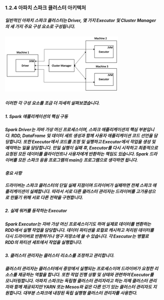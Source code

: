### 1.2.4 아파치 스파크 클러스터 아키텍처

##### 일반적인 아파치 스파크 클러스터는 Driver, 몇 가지 Executor 및 Cluster Manager의 세 가지 주요 구성 요소로 구성됩니다.

##### ![<그림 1.3> 아파치 스파크 클러스터 컴포넌트](../images/DC-03.png)

##### 이러한 각 구성 요소를 조금 더 자세히 살펴보겠습니다.

##### 1. Spark 애플리케이션의 핵심 구동

##### Spark Driver는 자바 가상 머신 프로세스이며, 스파크 애플리케이션의 핵심 부분입니다. RDD, DataFrame 및 데이터 세트 생성과 함께 사용자 애플리케이션 코드 선언을 담당합니다. 또한 Executor에서 코드를 조정 및 실행하고 Executor에서 작업을 생성 및 예약하는 일을 담당합니다. 만일 실행이 실패 후, Executor를 다시 시작하고 최종적으로 요청된 모든 데이터를 클라이언트나 사용자에게 반환하는 책임도 있습니다. Spark 드라이버를 모든 스파크 응용 프로그램의 main() 프로그램으로 생각하면 됩니다. 

***중요 사항***
##### 드라이버는 스파크 클러스터의 단일 실패 지점이며 드라이버가 실패하면 전체 스파크 애플리케이션이 실패합니다. 따라서 서로 다른 클러스터 관리자는 드라이버를 고가용성으로 만들기 위해 서로 다른 전략을 구현합니다.

##### 2. 실제 워커를 동작하는 Executor 

##### Spark Executor는 자바 가상 머신 프로세스이기도 하며 실제로 데이터를 변환하는 RDD에서 실행 작업을 담당합니다. 데이터 파티션을 로컬로 캐시하고 처리된 데이터를 다시 드라이버로 반환하거나 영구 저장소에 쓸 수 있습니다. 각 Executor는 병렬로 RDD의 파티션 세트에서 작업을 실행합니다.

##### 3. 클러스터 관리자는 클러스터 리소스를 조정하고 관리합니다.

##### 클러스터 관리자는 클러스터에서 중앙에서 실행되는 프로세스이며 드라이버가 요청한 리소스를 제공하는 역할을 합니다. 또한 작업 진행 상황 및 상태와 관련하여 Executor를 모니터링합니다. 아파치 스파크는 독립형 클러스터 관리자라고 하는 자체 클러스터 관리자와 함께 제공되지만 YARN 또는 Mesos와 같은 다른 인기 있는 클러스터 관리자도 지원합니다. 대부분 스파크에 내장된 독립 실행형 클러스터 관리자를 사용한다. 
